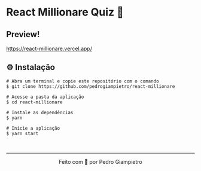 # React Millionare Quiz 💜

## Preview!

https://react-millionare.vercel.app/

## ⚙️ Instalação

```
# Abra um terminal e copie este repositório com o comando
$ git clone https://github.com/pedrogiampietro/react-millionare
```

```
# Acesse a pasta da aplicação
$ cd react-millionare

# Instale as dependências
$ yarn

# Inicie a aplicação
$ yarn start

```

&nbsp;

---

<p align="center">Feito com 💙 por Pedro Giampietro</p>
